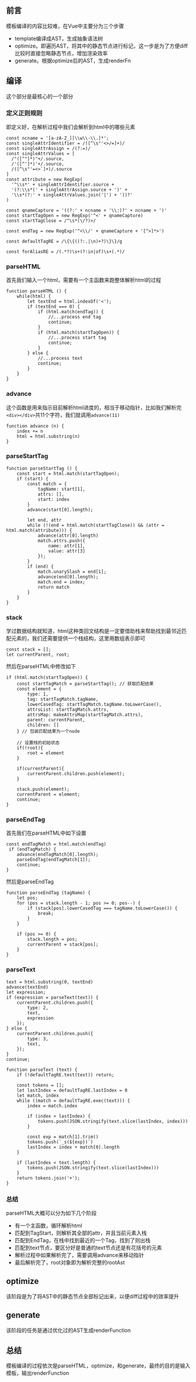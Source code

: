 ## 前言

模板编译的内容比较难，在Vue中主要分为三个步骤

* template编译成AST，生成抽象语法树
* optimize。即遍历AST，将其中的静态节点进行标记，这一步是为了方便diff比较时直接忽略静态节点，增加渲染效率
* generate。根据optimize后的AST，生成renderFn

## 编译

这个部分是最核心的一个部分

### 定义正则规则

即定义好，在解析过程中我们会解析到html中的哪些元素

```
const ncname = '[a-zA-Z_][\\w\\-\\.]*';
const singleAttrIdentifier = /([^\s"'<>/=]+)/
const singleAttrAssign = /(?:=)/
const singleAttrValues = [
  /"([^"]*)"+/.source,
  /'([^']*)'+/.source,
  /([^\s"'=<>`]+)/.source
]
const attribute = new RegExp(
  '^\\s*' + singleAttrIdentifier.source +
  '(?:\\s*(' + singleAttrAssign.source + ')' +
  '\\s*(?:' + singleAttrValues.join('|') + '))?'
)

const qnameCapture = '((?:' + ncname + '\\:)?' + ncname + ')'
const startTagOpen = new RegExp('^<' + qnameCapture)
const startTagClose = /^\s*(\/?)>/

const endTag = new RegExp('^<\\/' + qnameCapture + '[^>]*>')

const defaultTagRE = /\{\{((?:.|\n)+?)\}\}/g

const forAliasRE = /(.*?)\s+(?:in|of)\s+(.*)/
```

### parseHTML

首先我们输入一个html，需要有一个主函数来跑整体解析html的过程

```
function parseHTML () {
    while(html) {
        let textEnd = html.indexOf('<');
        if (textEnd === 0) {
            if (html.match(endTag)) {
                //...process end tag
                continue;
            }
            if (html.match(startTagOpen)) {
                //...process start tag
                continue;
            }
        } else {
            //...process text
            continue;
        }
    }
}
```

### advance

这个函数是用来指示目前解析html进度的，相当于移动指针，比如我们解析完`<div></div>`共11个字符，我们就调用`advance(11)`

```
function advance (n) {
    index += n
    html = html.substring(n)
}
```

### parseStartTag


```
function parseStartTag () {
    const start = html.match(startTagOpen);
    if (start) {
        const match = {
            tagName: start[1],
            attrs: [],
            start: index
        }
        advance(start[0].length);

        let end, attr
        while (!(end = html.match(startTagClose)) && (attr = html.match(attribute))) {
            advance(attr[0].length)
            match.attrs.push({
                name: attr[1],
                value: attr[3]
            });
        }
        if (end) {
            match.unarySlash = end[1];
            advance(end[0].length);
            match.end = index;
            return match
        }
    }
}
```

### stack

学过数据结构就知道，html这种类回文结构是一定要借助栈来帮助找到最邻近匹配元素的，我们还需要提供一个栈结构，这里用数组表示即可

```
const stack = [];
let currentParent, root;
```

然后在parseHTML中修改如下

```
if (html.match(startTagOpen)) {
    const startTagMatch = parseStartTag(); // 获取匹配结果
    const element = {
        type: 1,
        tag: startTagMatch.tagName,
        lowerCasedTag: startTagMatch.tagName.toLowerCase(),
        attrsList: startTagMatch.attrs,
        attrsMap: makeAttrsMap(startTagMatch.attrs),
        parent: currentParent,
        children: []
    } // 包装匹配结果为一个node

    // 设置栈的初始状态 
    if(!root){
        root = element
    }

    if(currentParent){
        currentParent.children.push(element);
    }

    stack.push(element);
    currentParent = element;
    continue;
}
```

### parseEndTag

首先我们在parseHTML中如下设置

```
const endTagMatch = html.match(endTag)
 if (endTagMatch) {
    advance(endTagMatch[0].length);
    parseEndTag(endTagMatch[1]);
    continue;
}
```

然后是parseEndTag

```
function parseEndTag (tagName) {
    let pos;
    for (pos = stack.length - 1; pos >= 0; pos--) {
        if (stack[pos].lowerCasedTag === tagName.toLowerCase()) {
            break;
        }
    }

    if (pos >= 0) {
        stack.length = pos;
        currentParent = stack[pos]; 
    }   
}
```

### parseText


```
text = html.substring(0, textEnd)
advance(textEnd)
let expression;
if (expression = parseText(text)) {
    currentParent.children.push({
        type: 2,
        text,
        expression
    });
} else {
    currentParent.children.push({
        type: 3,
        text,
    });
}
continue;
```


```
function parseText (text) {
    if (!defaultTagRE.test(text)) return;

    const tokens = [];
    let lastIndex = defaultTagRE.lastIndex = 0
    let match, index
    while ((match = defaultTagRE.exec(text))) {
        index = match.index
        
        if (index > lastIndex) {
            tokens.push(JSON.stringify(text.slice(lastIndex, index)))
        }
        
        const exp = match[1].trim()
        tokens.push(`_s(${exp})`)
        lastIndex = index + match[0].length
    }

    if (lastIndex < text.length) {
        tokens.push(JSON.stringify(text.slice(lastIndex)))
    }
    return tokens.join('+');
}
```

### 总结

parseHTML大概可以分为如下几个阶段

* 有一个主函数，循环解析html
* 匹配到TagStart，则解析其全部的attr，并且当前元素入栈
* 匹配到EndTag，在栈中找到最近的一个Tag，找到了则出栈
* 匹配到text节点，要区分好是普通的text节点还是有花括号的元素
* 解析过程中如果解析完了，需要调用advance来移动指针
* 最后解析完了，root对象即为解析完整的rootAst

## optimize

该阶段是为了将AST中的静态节点全部标记出来，以便diff过程中的效率提升

## generate

该阶段的任务是通过优化过的AST生成renderFunction

## 总结

模板编译的过程依次是parseHTML，optimize，和generate，最终的目的是输入模板，输出renderFunction

